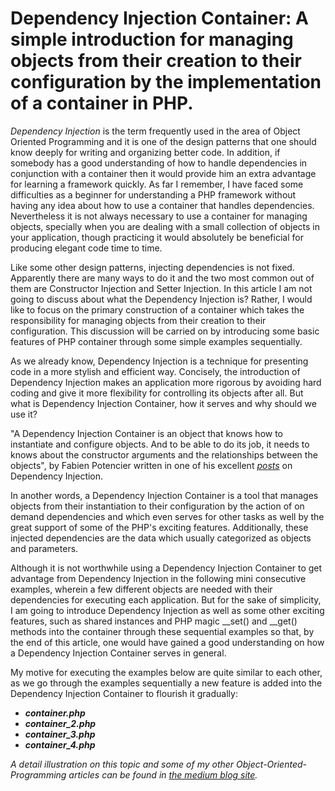 <h1>
Dependency Injection Container: A simple introduction for managing objects from their creation to their configuration by the implementation of a container in PHP.
</h1>

<p>
<em>Dependency Injection</em> is the term frequently used in the area of Object Oriented Programming and it is one of the design patterns that one should know deeply for writing and organizing better code. In addition, if somebody has a good understanding of how to handle dependencies in conjunction with a container then it would provide him an extra advantage for learning a framework quickly. As far I remember, I have faced some difficulties as a beginner for understanding a PHP framework without having any idea about how to use a container that handles dependencies. Nevertheless it is not always necessary to use a container for managing objects, specially when you are dealing with a small collection of objects in your application, though practicing it would absolutely be beneficial for producing elegant code time to time.
</p>

<p>
Like some other design patterns, injecting dependencies is not fixed. Apparently there are many ways to do it and the two most common out of them are Constructor Injection and Setter Injection. In this article I am not going to discuss about what the Dependency Injection is? Rather, I would like to focus on the primary construction of a container which takes the responsibility for managing objects from their creation to their configuration. This discussion will be carried on by introducing some basic features of PHP container through some simple examples sequentially.
</p>

<p>
As we already know, Dependency Injection is a technique for presenting code in a more stylish and efficient way. Concisely, the introduction of Dependency Injection makes an application more rigorous by avoiding hard coding and give it more flexibility for controlling its objects after all. But what is Dependency Injection Container, how it serves and why should we use it?
</p>

<p>
"A Dependency Injection Container is an object that knows how to instantiate and configure objects. And to be able to do its job, it needs to knows about the constructor arguments and the relationships between the objects", by Fabien Potencier written in one of his excellent <i><a href="http://fabien.potencier.org/do-you-need-a-dependency-injection-container.html">posts</a></i> on Dependency Injection.
</p>

<p>
In another words, a Dependency Injection Container is a tool that manages objects from their instantiation to their configuration by the action of on demand dependencies and which even serves for other tasks as well by the great support of some of the PHP's exciting features. Additionally, these injected dependencies are the data which usually categorized as objects and parameters.
</p>

<p>
Although it is not worthwhile using a Dependency Injection Container to get advantage from Dependency Injection in the following mini consecutive examples, wherein a few different objects are needed with their dependencies for executing each application. But for the sake of simplicity, I am going to introduce Dependency Injection as well as some other exciting features, such as shared instances and PHP magic __set() and __get() methods into the container through these sequential examples so that, by the end of this article, one would have gained a good understanding on how a Dependency Injection Container serves in general.
</p>

<p>
My motive for executing the examples below are quite similar to each other, as we go through the examples sequentially a new feature is added into the Dependency Injection Container to flourish it gradually:
</p>

<p>
<ul>
<li><i><strong>container.php</strong></i></li>
<li><i><strong>container_2.php</strong></i></li>
<li><i><strong>container_3.php</strong></i></li>
<li><i><strong>container_4.php</strong></i></li>
</ul>
</p>

<p>
<i>
A detail illustration on this topic and some of my other Object-Oriented-Programming articles can be found in 
<a href="https://medium.com/@annuhuss/">the medium blog site</a>.
</i>
</p>
